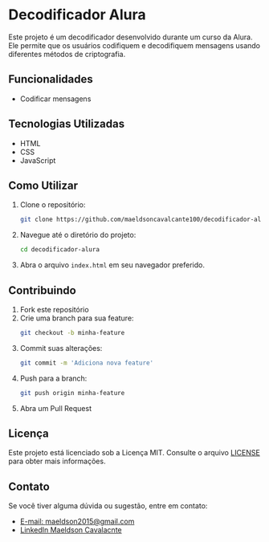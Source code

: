 # Decodificador Alura

Este projeto é um decodificador desenvolvido durante um curso da Alura. Ele permite que os usuários codifiquem e decodifiquem mensagens usando diferentes métodos de criptografia.

## Funcionalidades

- Codificar mensagens


## Tecnologias Utilizadas

- HTML
- CSS
- JavaScript

## Como Utilizar

1. Clone o repositório:
    ```bash
    git clone https://github.com/maeldsoncavalcante100/decodificador-alura.git
    ```
2. Navegue até o diretório do projeto:
    ```bash
    cd decodificador-alura
    ```
3. Abra o arquivo `index.html` em seu navegador preferido.

## Contribuindo

1. Fork este repositório
2. Crie uma branch para sua feature:
    ```bash
    git checkout -b minha-feature
    ```
3. Commit suas alterações:
    ```bash
    git commit -m 'Adiciona nova feature'
    ```
4. Push para a branch:
    ```bash
    git push origin minha-feature
    ```
5. Abra um Pull Request

## Licença

Este projeto está licenciado sob a Licença MIT. Consulte o arquivo [LICENSE](LICENSE) para obter mais informações.

## Contato

Se você tiver alguma dúvida ou sugestão, entre em contato:

- [E-mail: maeldson2015@gmail.com](mailto:seuemail@exemplo.com)
- [LinkedIn Maeldson Cavalacnte](https://www.linkedin.com/in/maeldson-cavalcante-freire-costa/)
